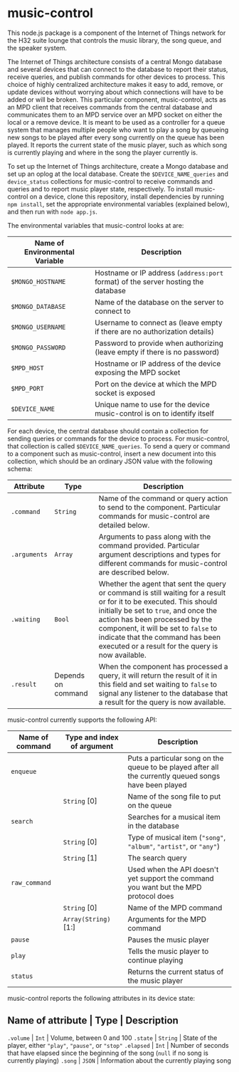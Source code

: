 music-control
============

This node.js package is a component of the Internet of Things network for the H32 suite lounge that controls the music library, the song queue, and the speaker system.

The Internet of Things architecture consists of a central Mongo database and several devices that can connect to the database to report their status, receive queries, and publish commands for other devices to process. This choice of highly centralized architecture makes it easy to add, remove, or update devices without worrying about which connections will have to be added or will be broken. This particular component, music-control, acts as an MPD client that receives commands from the central database and communicates them to an MPD service over an MPD socket on either the local or a remove device. It is meant to be used as a controller for a queue system that manages multiple people who want to play a song by queueing new songs to be played after every song currently on the queue has been played. It reports the current state of the music player, such as which song is currently playing and where in the song the player currently is.

To set up the Internet of Things architecture, create a Mongo database and set up an oplog at the local database. Create the `$DEVICE_NAME_queries` and `device_status` collections for music-control to receive commands and queries and to report music player state, respectively. To install music-control on a device, clone this repository, install dependencies by running `npm install`, set the appropriate environmental variables (explained below), and then run with `node app.js`.

The environmental variables that music-control looks at are:

Name of Environmental Variable | Description
-------------------------------|------------
`$MONGO_HOSTNAME`              | Hostname or IP address (`address:port` format) of the server hosting the database
`$MONGO_DATABASE`              | Name of the database on the server to connect to
`$MONGO_USERNAME`              | Username to connect as (leave empty if there are no authorization details)
`$MONGO_PASSWORD`              | Password to provide when authorizing (leave empty if there is no password)
`$MPD_HOST`                    | Hostname or IP address of the device exposing the MPD socket
`$MPD_PORT`                    | Port on the device at which the MPD socket is exposed
`$DEVICE_NAME`                 | Unique name to use for the device music-control is on to identify itself

For each device, the central database should contain a collection for sending queries or commands for the device to process. For music-control, that collection is called `$DEVICE_NAME_queries`. To send a query or command to a component such as music-control, insert a new document into this collection, which should be an ordinary JSON value with the following schema:

Attribute      | Type                | Description
---------------|---------------------|------------
`.command`     | `String`            | Name of the command or query action to send to the component. Particular commands for music-control are detailed below.
`.arguments`   | `Array`             | Arguments to pass along with the command provided. Particular argument descriptions and types for different commands for music-control are described below.
`.waiting`     | `Bool`              | Whether the agent that sent the query or command is still waiting for a result or for it to be executed. This should initially be set to `true`, and once the action has been processed by the component, it will be set to `false` to indicate that the command has been executed or a result for the query is now available.
`.result`      | Depends on command  | When the component has processed a query, it will return the result of it in this field and set waiting to `false` to signal any listener to the database that a result for the query is now available.

music-control currently supports the following API:

Name of command   | Type and index of argument     | Description
------------------|--------------------------------|----------------------
`enqueue`         |                                | Puts a particular song on the queue to be played after all the currently queued songs have been played
                  | `String` [0]                   | Name of the song file to put on the queue
`search`          |                                | Searches for a musical item in the database
                  | `String` [0]                   | Type of musical item (`"song"`, `"album"`, `"artist"`, or `"any"`)
                  | `String` [1]                   | The search query
`raw_command`     |                                | Used when the API doesn't yet support the command you want but the MPD protocol does
                  | `String` [0]                   | Name of the MPD command
                  | `Array(String)` [1:]           | Arguments for the MPD command
`pause`           |                                | Pauses the music player
`play`            |                                | Tells the music player to continue playing
`status`          |                                | Returns the current status of the music player

music-control reports the following attributes in its device state:

Name of attribute | Type      | Description
-----------------------------------------------
`.volume`         | `Int`     | Volume, between 0 and 100
`.state`          | `String`  | State of the player, either `"play"`, `"pause"`, or `"stop"`
`.elapsed`        | `Int`     | Number of seconds that have elapsed since the beginning of the song (`null` if no song is currently playing)
`.song`           | `JSON`    | Information about the currently playing song